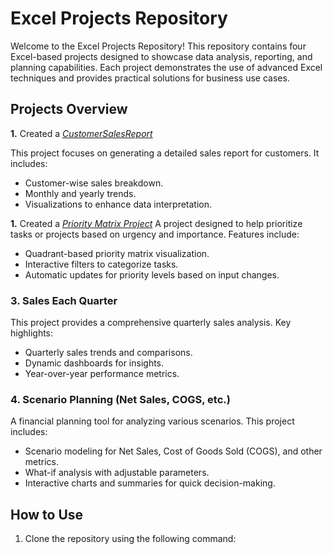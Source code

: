 # Excel Projects Repository

Welcome to the Excel Projects Repository! This repository contains four Excel-based projects designed to showcase data analysis, reporting, and planning capabilities. Each project demonstrates the use of advanced Excel techniques and provides practical solutions for business use cases.

## Projects Overview

 **1.** Created a _[CustomerSalesReport](https://github.com/JeffAgnew47/Excel-Customer-Sales-Report/blob/main/CustomerSalesReport.pdf)_ 

This project focuses on generating a detailed sales report for customers. It includes:
* Customer-wise sales breakdown.
* Monthly and yearly trends.
* Visualizations to enhance data interpretation.

 **1.** Created a _[Priority Matrix Project](https://github.com/JeffAgnew47/Excel-Customer-Sales-Report/blob/main/CustomerSalesReport.pdf)_ 
A project designed to help prioritize tasks or projects based on urgency and importance. Features include:
* Quadrant-based priority matrix visualization.
* Interactive filters to categorize tasks.
* Automatic updates for priority levels based on input changes.

### 3. **Sales Each Quarter**
This project provides a comprehensive quarterly sales analysis. Key highlights:
* Quarterly sales trends and comparisons.
* Dynamic dashboards for insights.
* Year-over-year performance metrics.

### 4. **Scenario Planning (Net Sales, COGS, etc.)**
A financial planning tool for analyzing various scenarios. This project includes:
* Scenario modeling for Net Sales, Cost of Goods Sold (COGS), and other metrics.
* What-if analysis with adjustable parameters.
* Interactive charts and summaries for quick decision-making.

## How to Use
1. Clone the repository using the following command:
